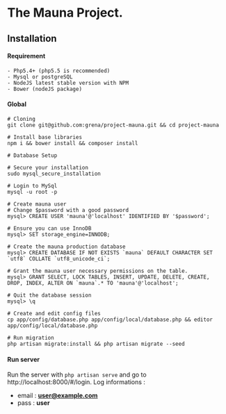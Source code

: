 # The Mauna Project.

## Installation

#### Requirement
```
- Php5.4+ (php5.5 is recommended)
- Mysql or postgreSQL
- NodeJS latest stable version with NPM
- Bower (nodeJS package)
```
#### Global
```
# Cloning
git clone git@github.com:grena/project-mauna.git && cd project-mauna

# Install base libraries
npm i && bower install && composer install

# Database Setup

# Secure your installation
sudo mysql_secure_installation

# Login to MySql
mysql -u root -p

# Create mauna user
# Change $password with a good password
mysql> CREATE USER 'mauna'@'localhost' IDENTIFIED BY '$password';

# Ensure you can use InnoDB
mysql> SET storage_engine=INNODB;

# Create the mauna production database
mysql> CREATE DATABASE IF NOT EXISTS `mauna` DEFAULT CHARACTER SET `utf8` COLLATE `utf8_unicode_ci`;

# Grant the mauna user necessary permissions on the table.
mysql> GRANT SELECT, LOCK TABLES, INSERT, UPDATE, DELETE, CREATE, DROP, INDEX, ALTER ON `mauna`.* TO 'mauna'@'localhost';

# Quit the database session
mysql> \q

# Create and edit config files
cp app/config/database.php app/config/local/database.php && editor app/config/local/database.php

# Run migration
php artisan migrate:install && php artisan migrate --seed
```

#### Run server

Run the server with `php artisan serve` and go to http://localhost:8000/#/login. Log informations :

- email : **user@example.com**
- pass : **user**
